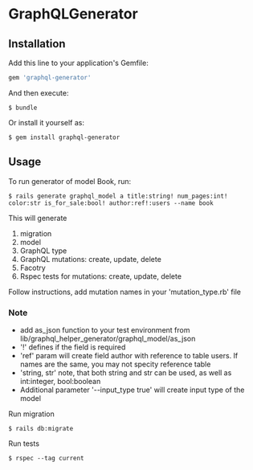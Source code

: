 # GraphQLGenerator

## Installation

Add this line to your application's Gemfile:

```ruby
gem 'graphql-generator'
```

And then execute:

    $ bundle

Or install it yourself as:

    $ gem install graphql-generator

## Usage

To run generator of model Book, run:

    $ rails generate graphql_model a title:string! num_pages:int! color:str is_for_sale:bool! author:ref!:users --name book

This will generate

1. migration
2. model
3. GraphQL type
4. GraphQL mutations: create, update, delete
5. Facotry
6. Rspec tests for mutations: create, update, delete

Follow instructions, add mutation names in your 'mutation_type.rb' file
### Note
* add as_json function to your test environment from lib/graphql_helper_generator/graphql_model/as_json
* '!' defines if the field is required
* 'ref' param will create field author with reference to table users. If names are the same, you may not specity reference table
* 'string, str' note, that both string and str can be used, as well as int:integer, bool:boolean
* Additional parameter '--input_type true' will create input type of the model

Run migration

    $ rails db:migrate

Run tests

    $ rspec --tag current
